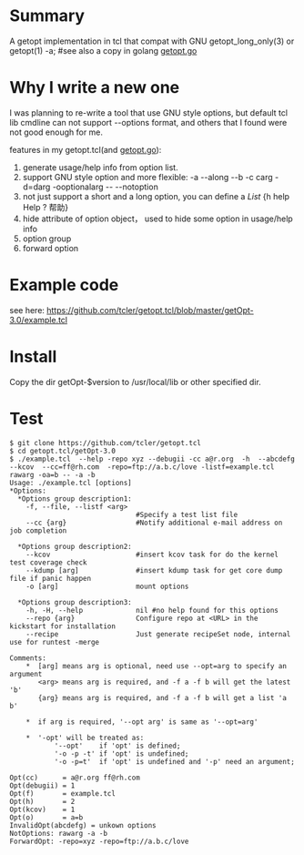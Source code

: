 # Summary
A getopt implementation in tcl that compat with GNU getopt_long_only(3) or getopt(1) -a;
 #see also a copy in golang [getopt.go](https://github.com/tcler/getopt.go)

# Why I write a new one
I was planning to re-write a tool that use GNU style options, 
but default tcl lib cmdline can not support --options format,
and others that I found were not good enough for me.

features in my getopt.tcl(and [getopt.go](https://github.com/tcler/getopt.go)):
1. generate usage/help info from option list.
2. support GNU style option and more flexible: -a --along --b -c carg -d=darg -ooptionalarg -- --notoption
2. not just support a short and a long option, you can define a *List* {h help Help ? 帮助}
3. hide attribute of option object， used to hide some option in usage/help info
4. option group
4. forward option

# Example code
see here: https://github.com/tcler/getopt.tcl/blob/master/getOpt-3.0/example.tcl

# Install
Copy the dir getOpt-$version to /usr/local/lib or other specified dir.

# Test
```
$ git clone https://github.com/tcler/getopt.tcl
$ cd getopt.tcl/getOpt-3.0
$ ./example.tcl  --help -repo xyz --debugii -cc a@r.org  -h  --abcdefg  --kcov  --cc=ff@rh.com  -repo=ftp://a.b.c/love -listf=example.tcl rawarg -oa=b -- -a -b
Usage: ./example.tcl [options]
*Options:
  *Options group description1:
    -f, --file, --listf <arg>
                               #Specify a test list file
    --cc {arg}                 #Notify additional e-mail address on job completion

  *Options group description2:
    --kcov                     #insert kcov task for do the kernel test coverage check
    --kdump [arg]              #insert kdump task for get core dump file if panic happen
    -o [arg]                   mount options

  *Options group description3:
    -h, -H, --help             nil #no help found for this options
    --repo {arg}               Configure repo at <URL> in the kickstart for installation
    --recipe                   Just generate recipeSet node, internal use for runtest -merge

Comments:
    *  [arg] means arg is optional, need use --opt=arg to specify an argument
       <arg> means arg is required, and -f a -f b will get the latest 'b'
       {arg} means arg is required, and -f a -f b will get a list 'a b'

    *  if arg is required, '--opt arg' is same as '--opt=arg'

    *  '-opt' will be treated as:
           '--opt'    if 'opt' is defined;
           '-o -p -t' if 'opt' is undefined;
           '-o -p=t'  if 'opt' is undefined and '-p' need an argument;

Opt(cc)      = a@r.org ff@rh.com
Opt(debugii) = 1
Opt(f)       = example.tcl
Opt(h)       = 2
Opt(kcov)    = 1
Opt(o)       = a=b
InvalidOpt(abcdefg) = unkown options
NotOptions: rawarg -a -b
ForwardOpt: -repo=xyz -repo=ftp://a.b.c/love

```
